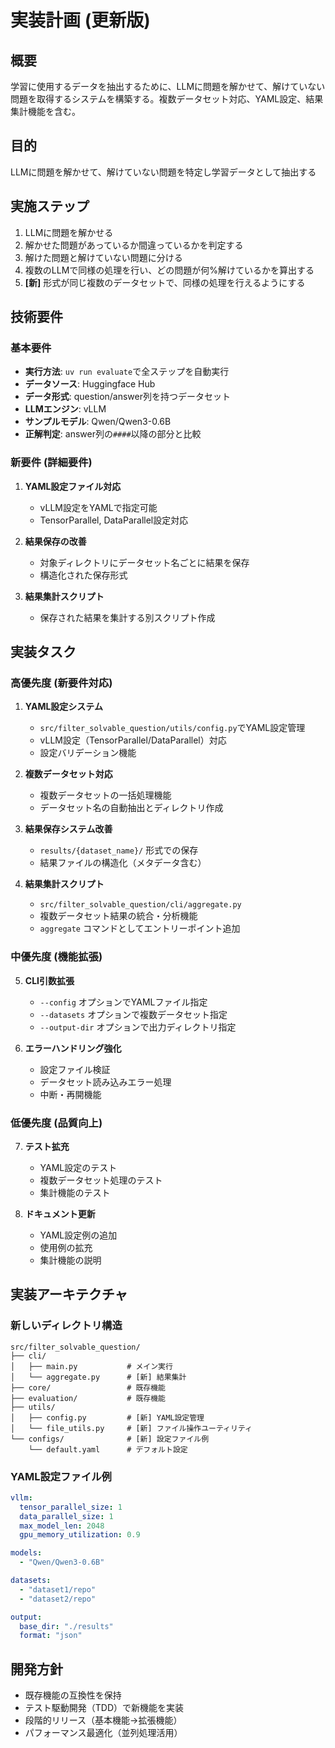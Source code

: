 # 実装計画 (更新版)

## 概要
学習に使用するデータを抽出するために、LLMに問題を解かせて、解けていない問題を取得するシステムを構築する。複数データセット対応、YAML設定、結果集計機能を含む。

## 目的
LLMに問題を解かせて、解けていない問題を特定し学習データとして抽出する

## 実施ステップ
1. LLMに問題を解かせる
2. 解かせた問題があっているか間違っているかを判定する  
3. 解けた問題と解けていない問題に分ける
4. 複数のLLMで同様の処理を行い、どの問題が何%解けているかを算出する
5. **[新]** 形式が同じ複数のデータセットで、同様の処理を行えるようにする

## 技術要件

### 基本要件
- **実行方法**: `uv run evaluate`で全ステップを自動実行
- **データソース**: Huggingface Hub
- **データ形式**: question/answer列を持つデータセット
- **LLMエンジン**: vLLM
- **サンプルモデル**: Qwen/Qwen3-0.6B
- **正解判定**: answer列の`####`以降の部分と比較

### 新要件 (詳細要件)
1. **YAML設定ファイル対応**
   - vLLM設定をYAMLで指定可能
   - TensorParallel, DataParallel設定対応

2. **結果保存の改善**
   - 対象ディレクトリにデータセット名ごとに結果を保存
   - 構造化された保存形式

3. **結果集計スクリプト**
   - 保存された結果を集計する別スクリプト作成

## 実装タスク

### 高優先度 (新要件対応)
1. **YAML設定システム**
   - `src/filter_solvable_question/utils/config.py`でYAML設定管理
   - vLLM設定（TensorParallel/DataParallel）対応
   - 設定バリデーション機能

2. **複数データセット対応**
   - 複数データセットの一括処理機能
   - データセット名の自動抽出とディレクトリ作成

3. **結果保存システム改善**
   - `results/{dataset_name}/` 形式での保存
   - 結果ファイルの構造化（メタデータ含む）

4. **結果集計スクリプト**
   - `src/filter_solvable_question/cli/aggregate.py`
   - 複数データセット結果の統合・分析機能
   - `aggregate` コマンドとしてエントリーポイント追加

### 中優先度 (機能拡張)
5. **CLI引数拡張**
   - `--config` オプションでYAMLファイル指定
   - `--datasets` オプションで複数データセット指定
   - `--output-dir` オプションで出力ディレクトリ指定

6. **エラーハンドリング強化**
   - 設定ファイル検証
   - データセット読み込みエラー処理
   - 中断・再開機能

### 低優先度 (品質向上)
7. **テスト拡充**
   - YAML設定のテスト
   - 複数データセット処理のテスト
   - 集計機能のテスト

8. **ドキュメント更新**
   - YAML設定例の追加
   - 使用例の拡充
   - 集計機能の説明

## 実装アーキテクチャ

### 新しいディレクトリ構造
```
src/filter_solvable_question/
├── cli/
│   ├── main.py           # メイン実行
│   └── aggregate.py      # [新] 結果集計
├── core/                 # 既存機能
├── evaluation/           # 既存機能  
├── utils/
│   ├── config.py         # [新] YAML設定管理
│   └── file_utils.py     # [新] ファイル操作ユーティリティ
└── configs/              # [新] 設定ファイル例
    └── default.yaml      # デフォルト設定
```

### YAML設定ファイル例
```yaml
vllm:
  tensor_parallel_size: 1
  data_parallel_size: 1
  max_model_len: 2048
  gpu_memory_utilization: 0.9

models:
  - "Qwen/Qwen3-0.6B"

datasets:
  - "dataset1/repo"  
  - "dataset2/repo"

output:
  base_dir: "./results"
  format: "json"
```

## 開発方針
- 既存機能の互換性を保持
- テスト駆動開発（TDD）で新機能を実装
- 段階的リリース（基本機能→拡張機能）
- パフォーマンス最適化（並列処理活用）